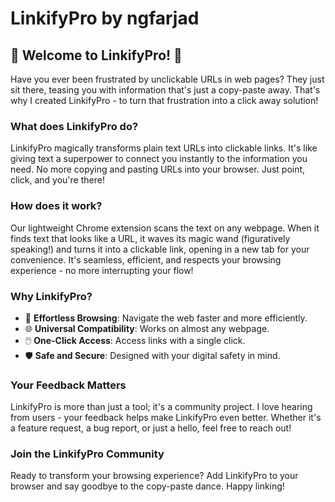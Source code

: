 # LinkifyPro by ngfarjad

## 🔗 Welcome to LinkifyPro! 🔗

Have you ever been frustrated by unclickable URLs in web pages? They just sit there, teasing you with information that's just a copy-paste away. That's why I created LinkifyPro - to turn that frustration into a click away solution!

### What does LinkifyPro do?
LinkifyPro magically transforms plain text URLs into clickable links. It's like giving text a superpower to connect you instantly to the information you need. No more copying and pasting URLs into your browser. Just point, click, and you're there!

### How does it work?
Our lightweight Chrome extension scans the text on any webpage. When it finds text that looks like a URL, it waves its magic wand (figuratively speaking!) and turns it into a clickable link, opening in a new tab for your convenience. It's seamless, efficient, and respects your browsing experience - no more interrupting your flow!

### Why LinkifyPro?
- 🚀 **Effortless Browsing**: Navigate the web faster and more efficiently.
- 🌐 **Universal Compatibility**: Works on almost any webpage.
- 🖱️ **One-Click Access**: Access links with a single click.
- 🛡️ **Safe and Secure**: Designed with your digital safety in mind.

### Your Feedback Matters
LinkifyPro is more than just a tool; it's a community project. I love hearing from users - your feedback helps make LinkifyPro even better. Whether it's a feature request, a bug report, or just a hello, feel free to reach out!

### Join the LinkifyPro Community
Ready to transform your browsing experience? Add LinkifyPro to your browser and say goodbye to the copy-paste dance. Happy linking!
